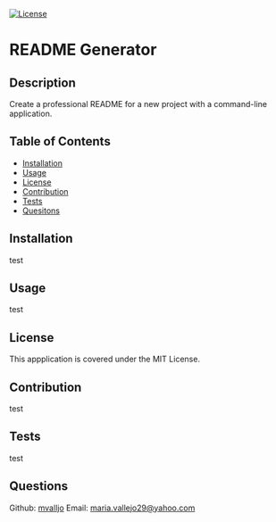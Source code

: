 [![License](https://img.shields.io/badge/License-MIT-yellow.svg)](https://spdx.org/licenses/MIT.html)
# README Generator
## Description
Create a professional README for a new project with a command-line application.
## Table of Contents
- [Installation](#installation)
- [Usage](#usage)
- [License](#license)
- [Contribution](#contribution)
- [Tests](#tests)
- [Quesitons](#questions)
## Installation
test
## Usage
test
## License
This appplication is covered under the MIT License.
## Contribution
test
## Tests
test
## Questions
Github: [mvalljo](https://github.com/mvalljo)
Email: maria.vallejo29@yahoo.com
